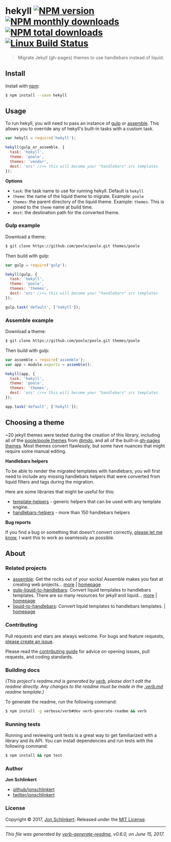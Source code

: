 # hekyll [![NPM version](https://img.shields.io/npm/v/hekyll.svg?style=flat)](https://www.npmjs.com/package/hekyll) [![NPM monthly downloads](https://img.shields.io/npm/dm/hekyll.svg?style=flat)](https://npmjs.org/package/hekyll) [![NPM total downloads](https://img.shields.io/npm/dt/hekyll.svg?style=flat)](https://npmjs.org/package/hekyll) [![Linux Build Status](https://img.shields.io/travis/jonschlinkert/hekyll.svg?style=flat&label=Travis)](https://travis-ci.org/jonschlinkert/hekyll)

> Migrate Jekyll (gh-pages) themes to use handlebars instead of liquid.

## Install

Install with [npm](https://www.npmjs.com/):

```sh
$ npm install --save hekyll
```

## Usage

To run hekyll, you will need to pass an instance of [gulp](http://gulpjs.com) or [assemble](https://github.com/assemble/assemble). This allows you to override any of hekyll's built-in tasks with a custom task.

```js
var hekyll = require('hekyll');

hekyll(gulp_or_assemble, {
  task: 'hekyll', 
  theme: 'poole',
  themes: 'vendor',
  dest: 'src' //<= this will become your "handlebars" src templates
});
```

**Options**

* `task`: the task name to use for running hekyll. Default is `hekyll`
* `theme`: the name of the liquid theme to migrate. Example: `poole`
* `themes`: the parent directory of the liquid theme. Example: `themes`. This is joined to the `theme` name at build time.
* `dest`: the destination path for the converted theme.

### Gulp example

Download a theme:

```sh
$ git clone https://github.com/poole/poole.git themes/poole
```

Then build with gulp:

```js
var gulp = require('gulp');

hekyll(gulp, {
  task: 'hekyll', 
  theme: 'poole',
  themes: 'themes',
  dest: 'src' //<= this will become your "handlebars" src templates
});

gulp.task('default', ['hekyll']);
```

### Assemble example

Download a theme:

```sh
$ git clone https://github.com/poole/poole.git themes/poole
```

Then build with gulp:

```js
var assemble = require('assemble');
var app = module.exports = assemble();

hekyll(app, {
  task: 'hekyll', 
  theme: 'poole',
  themes: 'themes',
  dest: 'src' //<= this will become your "handlebars" src templates
});

app.task('default', ['hekyll']);
```

## Choosing a theme

~20 jekyll themes were tested during the creation of this library, including all of the [poole/poole themes](https://github.com/poole/poole) from [@mdo](https://github.com/mdo), and all of the built-in [gh-pages themes](https://pages.github.com/themes/). Most themes convert flawlessly, but some have nuances that might require some manual editing.

**Handlebars helpers**

To be able to render the migrated templates with handlebars, you will first need to include any missing handlebars helpers that were converted from liquid filters and tags during the migration.

Here are some libraries that might be useful for this:

* [template-helpers](https://github.com/jonschlinkert/template-helpers) - generic helpers that can be used with any template engine.
* [handlebars-helpers](https://github.com/helpers/handlebars-helpers) - more than 150 handlebars helpers

**Bug reports**

If you find a bug or something that doesn't convert correctly, [please let me know](../../issues/new), I want this to work as seamlessly as possible.

## About

### Related projects

* [assemble](https://www.npmjs.com/package/assemble): Get the rocks out of your socks! Assemble makes you fast at creating web projects… [more](https://github.com/assemble/assemble) | [homepage](https://github.com/assemble/assemble "Get the rocks out of your socks! Assemble makes you fast at creating web projects. Assemble is used by thousands of projects for rapid prototyping, creating themes, scaffolds, boilerplates, e-books, UI components, API documentation, blogs, building websit")
* [gulp-liquid-to-handlebars](https://www.npmjs.com/package/gulp-liquid-to-handlebars): Convert liquid templates to handlebars templates. There are so many resources for jekyll and liquid… [more](https://github.com/jonschlinkert/gulp-liquid-to-handlebars) | [homepage](https://github.com/jonschlinkert/gulp-liquid-to-handlebars "Convert liquid templates to handlebars templates. There are so many resources for jekyll and liquid on github, but handlebars is a better engine for javascript. ")
* [liquid-to-handlebars](https://www.npmjs.com/package/liquid-to-handlebars): Convert liquid templates to handlebars templates. | [homepage](https://github.com/jonschlinkert/liquid-to-handlebars "Convert liquid templates to handlebars templates.")

### Contributing

Pull requests and stars are always welcome. For bugs and feature requests, [please create an issue](../../issues/new).

Please read the [contributing guide](.github/contributing.md) for advice on opening issues, pull requests, and coding standards.

### Building docs

_(This project's readme.md is generated by [verb](https://github.com/verbose/verb-generate-readme), please don't edit the readme directly. Any changes to the readme must be made in the [.verb.md](.verb.md) readme template.)_

To generate the readme, run the following command:

```sh
$ npm install -g verbose/verb#dev verb-generate-readme && verb
```

### Running tests

Running and reviewing unit tests is a great way to get familiarized with a library and its API. You can install dependencies and run tests with the following command:

```sh
$ npm install && npm test
```

### Author

**Jon Schlinkert**

* [github/jonschlinkert](https://github.com/jonschlinkert)
* [twitter/jonschlinkert](https://twitter.com/jonschlinkert)

### License

Copyright © 2017, [Jon Schlinkert](https://github.com/jonschlinkert).
Released under the [MIT License](LICENSE).

***

_This file was generated by [verb-generate-readme](https://github.com/verbose/verb-generate-readme), v0.6.0, on June 15, 2017._